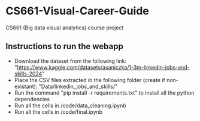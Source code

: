 # CS661-Visual-Career-Guide
CS661 (Big data visual analytics) course project

## Instructions to run the webapp
 - Download the dataset from the following link: "https://www.kaggle.com/datasets/asaniczka/1-3m-linkedin-jobs-and-skills-2024"
 - Place the CSV files extracted in the following folder (create if non-existant): "Data/linkedin_jobs_and_skills/"
 - Run the command "pip install -r requirements.txt" to install all the python dependencies
 - Run all the cells in /code/data_cleaning.ipynb
 - Run all the cells in /code/final.ipynb
